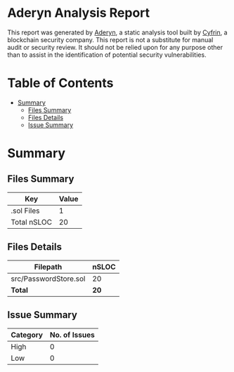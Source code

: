 # Aderyn Analysis Report

This report was generated by [Aderyn](https://github.com/Cyfrin/aderyn), a static analysis tool built by [Cyfrin](https://cyfrin.io), a blockchain security company. This report is not a substitute for manual audit or security review. It should not be relied upon for any purpose other than to assist in the identification of potential security vulnerabilities.
# Table of Contents

- [Summary](#summary)
  - [Files Summary](#files-summary)
  - [Files Details](#files-details)
  - [Issue Summary](#issue-summary)


# Summary

## Files Summary

| Key | Value |
| --- | --- |
| .sol Files | 1 |
| Total nSLOC | 20 |


## Files Details

| Filepath | nSLOC |
| --- | --- |
| src/PasswordStore.sol | 20 |
| **Total** | **20** |


## Issue Summary

| Category | No. of Issues |
| --- | --- |
| High | 0 |
| Low | 0 |


